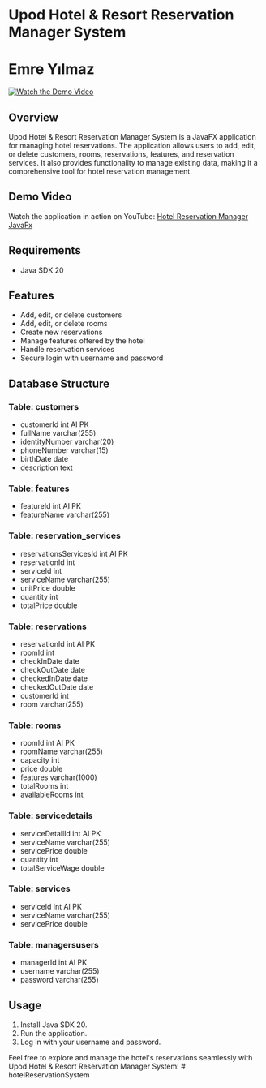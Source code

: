 # Upod Hotel & Resort Reservation Manager System
# Emre Yılmaz
[![Watch the Demo Video](https://img.youtube.com/vi/4SonGaUNHoQ/0.jpg)](https://youtu.be/4SonGaUNHoQ)

## Overview

Upod Hotel & Resort Reservation Manager System is a JavaFX application for managing hotel reservations. The application allows users to add, edit, or delete customers, rooms, reservations, features, and reservation services. It also provides functionality to manage existing data, making it a comprehensive tool for hotel reservation management.

## Demo Video

Watch the application in action on YouTube: [Hotel Reservation Manager JavaFx](https://www.youtube.com/watch?v=4SonGaUNHoQ)
## Requirements

- Java SDK 20

## Features

- Add, edit, or delete customers
- Add, edit, or delete rooms
- Create new reservations
- Manage features offered by the hotel
- Handle reservation services
- Secure login with username and password

## Database Structure

### Table: customers

- customerId int AI PK
- fullName varchar(255)
- identityNumber varchar(20)
- phoneNumber varchar(15)
- birthDate date
- description text

### Table: features

- featureId int AI PK
- featureName varchar(255)

### Table: reservation_services

- reservationsServicesId int AI PK
- reservationId int
- serviceId int
- serviceName varchar(255)
- unitPrice double
- quantity int
- totalPrice double

### Table: reservations

- reservationId int AI PK
- roomId int
- checkInDate date
- checkOutDate date
- checkedInDate date
- checkedOutDate date
- customerId int
- room varchar(255)

### Table: rooms

- roomId int AI PK
- roomName varchar(255)
- capacity int
- price double
- features varchar(1000)
- totalRooms int
- availableRooms int

### Table: servicedetails

- serviceDetailId int AI PK
- serviceName varchar(255)
- servicePrice double
- quantity int
- totalServiceWage double

### Table: services

- serviceId int AI PK
- serviceName varchar(255)
- servicePrice double

### Table: managersusers

- managerId int AI PK
- username varchar(255)
- password varchar(255)

## Usage

1. Install Java SDK 20.
2. Run the application.
3. Log in with your username and password.

Feel free to explore and manage the hotel's reservations seamlessly with Upod Hotel & Resort Reservation Manager System!
#   h o t e l R e s e r v a t i o n S y s t e m  
 